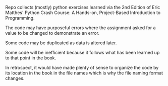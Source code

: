 Repo collects (mostly) python exercises learned via the 2nd Edition of Eric Matthes' Python Crash Course: A Hands-on, Project-Based Introduction to Programming. 

The code may have purposeful errors where the assignment asked for a value to be changed to demonstrate an error. 

Some code may be duplicated as data is altered later. 

Some code will be inefficient because it follows what has been learned up to that point in the book. 

In retrospect, it would have made plenty of sense to organize the code by its location in the book in the file names which is why the file naming format changes. 
